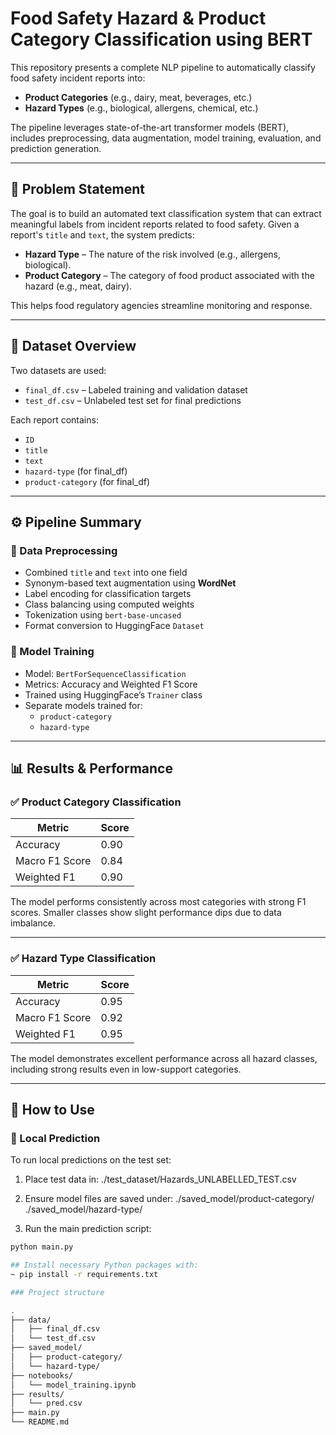 # Food Safety Hazard & Product Category Classification using BERT

This repository presents a complete NLP pipeline to automatically classify food safety incident reports into:

- **Product Categories** (e.g., dairy, meat, beverages, etc.)
- **Hazard Types** (e.g., biological, allergens, chemical, etc.)

The pipeline leverages state-of-the-art transformer models (BERT), includes preprocessing, data augmentation, model training, evaluation, and prediction generation.

---

## 🧾 Problem Statement

The goal is to build an automated text classification system that can extract meaningful labels from incident reports related to food safety. Given a report's `title` and `text`, the system predicts:

- **Hazard Type** – The nature of the risk involved (e.g., allergens, biological).
- **Product Category** – The category of food product associated with the hazard (e.g., meat, dairy).

This helps food regulatory agencies streamline monitoring and response.

---

## 📄 Dataset Overview

Two datasets are used:

- `final_df.csv` – Labeled training and validation dataset
- `test_df.csv` – Unlabeled test set for final predictions

Each report contains:
- `ID`
- `title`
- `text`
- `hazard-type` (for final_df)
- `product-category` (for final_df)

---

## ⚙️ Pipeline Summary

### 🔹 Data Preprocessing
- Combined `title` and `text` into one field
- Synonym-based text augmentation using **WordNet**
- Label encoding for classification targets
- Class balancing using computed weights
- Tokenization using `bert-base-uncased`
- Format conversion to HuggingFace `Dataset`

### 🔹 Model Training
- Model: `BertForSequenceClassification`
- Metrics: Accuracy and Weighted F1 Score
- Trained using HuggingFace’s `Trainer` class
- Separate models trained for:
  - `product-category`
  - `hazard-type`

---

## 📊 Results & Performance

### ✅ Product Category Classification

| Metric         | Score |
|----------------|-------|
| Accuracy       | 0.90  |
| Macro F1 Score | 0.84  |
| Weighted F1    | 0.90  |

The model performs consistently across most categories with strong F1 scores. Smaller classes show slight performance dips due to data imbalance.

---

### ✅ Hazard Type Classification

| Metric         | Score |
|----------------|-------|
| Accuracy       | 0.95  |
| Macro F1 Score | 0.92  |
| Weighted F1    | 0.95  |

The model demonstrates excellent performance across all hazard classes, including strong results even in low-support categories.

---

## 🧪 How to Use

### 🔧 Local Prediction

To run local predictions on the test set:

1. Place test data in:
./test_dataset/Hazards_UNLABELLED_TEST.csv

2. Ensure model files are saved under:
   ./saved_model/product-category/
   ./saved_model/hazard-type/

4. Run the main prediction script:

```bash
python main.py

## Install necessary Python packages with:
~ pip install -r requirements.txt

### Project structure

.
├── data/
│   ├── final_df.csv
│   └── test_df.csv
├── saved_model/
│   ├── product-category/
│   └── hazard-type/
├── notebooks/
│   └── model_training.ipynb
├── results/
│   └── pred.csv
├── main.py
└── README.md



